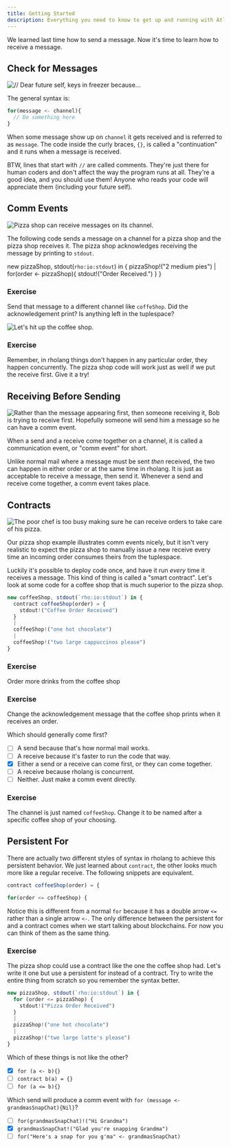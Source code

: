 ```yaml
---
title: Getting Started
description: Everything you need to know to get up and running with Atlaskit
---
```


We learned last time how to send a message. Now it's time to learn how to receive a message.
## Check for Messages

![// Dear future self, keys in freezer because...](../../images/tutorial/joshy/receiving-Keys.png)

The general syntax is:

```javascript
for(message <- channel){
  // Do something here
}
```

When some message show up on `channel` it gets received and is referred to as `message`. The code inside the curly braces, `{}`, is called a "continuation" and it runs when a message is received.

BTW, lines that start with `//` are called comments. They're just there for human coders and don't affect the way the program runs at all. They're a good idea, and you should use them! Anyone who reads your code will appreciate them (including your future self).


## Comm Events

![Pizza shop can receive messages on its channel.](../../images/tutorial/joshy/receiving-pizza.png)

The following code sends a message on a channel for a pizza shop and the pizza shop receives it. The pizza shop acknowledges receiving the message by printing to `stdout`.

new pizzaShop, stdout(`rho:io:stdout`) in {
  pizzaShop!("2 medium pies")
  |
  for(order <- pizzaShop){
    stdout!("Order Received.")
  }
}


### Exercise
Send that message to a different channel like `coffeShop`. Did the acknowledgement print? Is anything left in the tuplespace?

![Let's hit up the coffee shop.](../../images/tutorial/joshy/receiving-coffee.png)

### Exercise
Remember, in rholang things don't happen in any particular order, they happen concurrently. The pizza shop code will work just as well if we put the receive first. Give it a try!


## Receiving Before Sending

![Rather than the message appearing first, then someone receiving it, Bob is trying to receive first. Hopefully someone will send him a message so he can have a comm event.](../../images/tutorial/joshy/receiving-lookingForMessages.png)

When a send and a receive come together on a channel, it is called a communication event, or "comm event" for short.

Unlike normal mail where a message must be sent _then_ received, the two can happen in either order or at the same time in rholang. It is just as acceptable to receive a message, then send it. Whenever a send and receive come together, a comm event takes place.


## Contracts

![The poor chef is too busy making sure he can receive orders to take care of his pizza.](../../images/tutorial/joshy/receiving-pizzaBurning.png)

Our pizza shop example illustrates comm events nicely, but it isn't very realistic to expect the pizza shop to manually issue a new receive every time an incoming order consumes theirs from the tuplespace.

Luckily it's possible to deploy code once, and have it run _every_ time it receives a message. This kind of thing is called a "smart contract". Let's look at some code for a coffee shop that is much superior to the pizza shop.

```javascript
new coffeeShop, stdout(`rho:io:stdout`) in {
  contract coffeeShop(order) = {
    stdout!("Coffee Order Received")
  }
  |
  coffeeShop!("one hot chocolate")
  |
  coffeeShop!("two large cappuccinos please")
}
```

### Exercise
Order more drinks from the coffee shop

### Exercise
Change the acknowledgement message that the coffee shop prints when it receives an order.

Which should generally come first?
- [ ] A send because that's how normal mail works.
- [ ] A receive because it's faster to run the code that way.
- [x] Either a send or a receive can come first, or they can come together.
- [ ] A receive because rholang is concurrent.
- [ ] Neither. Just make a comm event directly.

### Exercise
The channel is just named `coffeeShop`. Change it to be named after a specific coffee shop of your choosing.


## Persistent For
There are actually two different styles of syntax in rholang to achieve this persistent behavior. We just learned about `contract`, the other looks much more like a regular receive. The following snippets are equivalent.

```javascript
contract coffeeShop(order) = {
```

```javascript
for(order <= coffeeShop) {
```
Notice this is different from a normal `for` because it has a double arrow `<=` rather than a single arrow `<-`. The only difference between the persistent for and a contract comes when we start talking about blockchains. For now you can think of them as the same thing.

### Exercise
The pizza shop could use a contract like the one the coffee shop had. Let's write it one but use a persistent for instead of a contract. Try to write the entire thing from scratch so you remember the syntax better.

```javascript
new pizzaShop, stdout(`rho:io:stdout`) in {
  for (order <= pizzaShop) {
    stdout!("Pizza Order Received")
  }
  |
  pizzaShop!("one hot chocolate")
  |
  pizzaShop!("two large latte's please")
}
```


Which of these things is not like the other?
- [x] `for (a <- b){}`
- [ ] `contract b(a) = {}`
- [ ] `for (a <= b){}`

Which send will produce a comm event with `for (message <- grandmasSnapChat){Nil}`?
- [ ] `for(grandmasSnapChat)!("Hi Grandma")`
- [x] `grandmasSnapChat!("Glad you're snapping Grandma")`
- [ ] `for("Here's a snap for you g'ma" <- grandmasSnapChat)`
